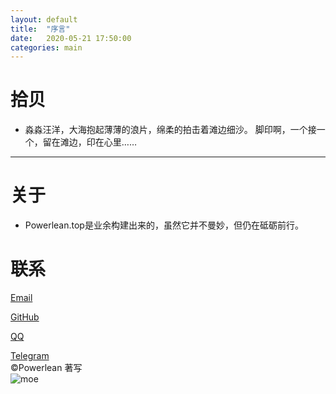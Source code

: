 ```yaml
---
layout: default
title:  "序言"
date:   2020-05-21 17:50:00
categories: main
---
```


# 拾贝  
- 淼淼汪洋，大海抱起薄薄的浪片，绵柔的拍击着滩边细沙。
脚印啊，一个接一个，留在滩边，印在心里……
- - -
# 关于
- Powerlean.top是业余构建出来的，虽然它并不曼妙，但仍在砥砺前行。
# 联系
[Email](bluebreeze191@gmail.com "谷歌邮箱")

[GitHub](http://github.com/edges5352 "GitHub")

[QQ](https://qm.qq.com/cgi-bin/qm/qr?k=PJemsUFPRexZMeBd1N1JjEf07DFiIqis&noverify=0 "腾讯QQ")

[Telegram](https://flychat.in/@SolarisEco "Telegram")  
©Powerlean 著写  
![](https://i.loli.net/2020/05/23/LZ9QA4iSkNWtvc2.jpg "moe")

